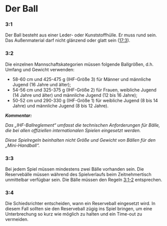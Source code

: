 # Der Ball

### 3:1 
Der Ball besteht aus einer Leder- oder Kunststoffhülle. Er muss rund sein. Das Außenmaterial darf nicht glänzend 
oder glatt sein ([17:3](#17:3)).

### 3:2
Die einzelnen Mannschaftskategorien müssen folgende Ballgrößen, d.h. Umfang und Gewicht verwenden:

- 58-60 cm und 425-475 g (IHF-Größe 3) für Männer und männliche Jugend (16 Jahre und älter);
- 54-56 cm und 325-375 g (IHF-Größe 2) für Frauen, weibliche Jugend (14 Jahre und älter) und männliche 
Jugend (12 bis 16 Jahre);
- 50-52 cm und 290-330 g (IHF-Größe 1) für weibliche Jugend (8 bis 14 Jahre) und männliche Jugend (8 bis 12 Jahre).

***Kommentar:***

*Das „IHF-Ballreglement“ umfasst die technischen Anforderungen für Bälle, die bei allen offiziellen internationalen 
Spielen eingesetzt werden.*
 
*Diese Spielregeln beinhalten nicht Größe und Gewicht von Bällen für den „Mini-Handball“.*

### 3:3 
Bei jedem Spiel müssen mindestens zwei Bälle vorhanden sein. Die Reservebälle müssen während des Spielverlaufs 
beim Zeitnehmertisch unmittelbar verfügbar sein. Die Bälle müssen den Regeln [3:1-2](#3:1) entsprechen.

### 3:4 
Die Schiedsrichter entscheiden, wann ein Reserveball eingesetzt wird. In diesem Fall sollten sie den Reserveball 
zügig ins Spiel bringen, um eine Unterbrechung so kurz wie möglich zu halten und ein Time-out zu vermeiden.
